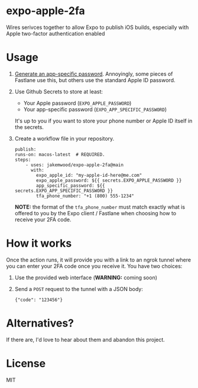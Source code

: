 # expo-apple-2fa

Wires serivces together to allow Expo to publish iOS builds, especially with Apple two-factor authentication enabled

# Usage

1. [Generate an app-specific password](https://support.apple.com/en-us/HT204397). Annoyingly, some pieces of Fastlane use this, but others use the standard Apple ID password.

2. Use Github Secrets to store at least:
    * Your Apple password (`EXPO_APPLE_PASSWORD`)
    * Your app-specific password (`EXPO_APP_SPECIFIC_PASSWORD`)

    It's up to you if you want to store your phone number or Apple ID itself in the secrets.

3. Create a workflow file in your repository.

    ```
    publish:
    runs-on: macos-latest  # REQUIRED.
    steps:
        - uses: jakemwood/expo-apple-2fa@main
          with:
            expo_apple_id: "my-apple-id-here@me.com"
            expo_apple_password: ${{ secrets.EXPO_APPLE_PASSWORD }}
            app_specific_password: ${{ secrets.EXPO_APP_SPECIFIC_PASSWORD }}
            tfa_phone_number: "+1 (800) 555-1234"
    ```

    **NOTE:** the format of the `tfa_phone_number` must match exactly what is offered to you by the Expo client / Fastlane when choosing how to receive your 2FA code.

# How it works

Once the action runs, it will provide you with a link to an ngrok tunnel where you can enter your 2FA code once you receive it. You have two choices:

1. Use the provided web interface (**WARNING:** coming soon)

2. Send a `POST` request to the tunnel with a JSON body:
   ```
   {"code": "123456"}
   ```

# Alternatives?

If there are, I'd love to hear about them and abandon this project.

# License
MIT